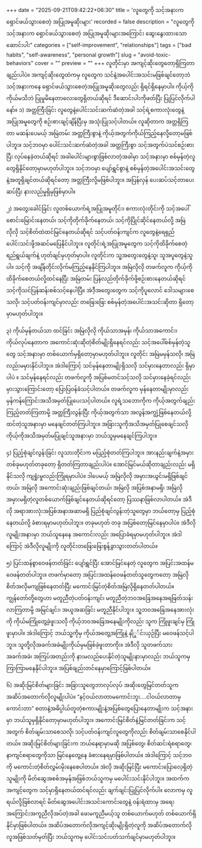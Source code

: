 +++
date = "2025-09-21T09:42:22+06:30"
title = 'လူတွေကို သင့်အနားက ရှောင်ဖယ်သွားစေတဲ့ အပြုအမူဆိုးများ'
recorded = false
description = "လူတွေကို သင့်အနားက ရှောင်ဖယ်သွားစေတဲ့ အပြုအမူဆိုးများအကြောင်း ဆွေးနွေးထားသော ဆောင်းပါး"
categories = ["self-improvement", "relationships"]
tags = ["bad habits", "self-awareness", "personal growth"]
slug = "avoid-toxic-behaviors"
cover = ""
preview = ""
+++
လူတိုင်းမှာ အကျင့်ဆိုးတွေတော့ရှိကြတာချည်းပါပဲ။ အကျင့်ဆိုးတွေထဲကမှ လူတွေက သင်နဲ့အပေါင်းအသင်းမဖြစ်ချင်တော့ဘဲ သင့်အနားကနေ ရှောင်ဖယ်သွားစေတဲ့အပြုအမူဆိုးတွေလည်း ရှိရင်ရှိနေမှာပါ။ ကိုယ့်ကိုကိုယ်မသိဘဲ ပြုမူမိနေတာလေးတွေရှိတယ်ဆိုရင် ဒီဆောင်းပါးကိုဖတ်ပြီး ပြုပြင်လိုက်ပါနော်။
၁) အတ္တကြီးခြင်း
လူတွေနဲ့ပေါင်းသင်းဆက်ဆံတဲ့အခါ သင့်ရဲ့စကားလုံးတွေနဲ့အပြုအမူတွေကို စဉ်းစားချင့်ချိန်ပြီးမှ အသုံးပြုသင့်ပါတယ်။ လူဆိုတာက အတ္တရှိကြတာ မဆန်းပေမယ့် အမြဲတမ်း အတ္တကြီးစွာနဲ့ ကိုယ့်အတွက်ကိုယ်ကြည့်နေလို့တော့မဖြစ်ပါဘူး။
သင့်ဘဝမှာ ပေါင်းသင်းဆက်ဆံတဲ့အခါ အတ္တကြီးစွာ သင့်အတွက်ပဲသင်စဉ်းစားပြီး လုပ်နေခဲ့တယ်ဆိုရင် အခါပေါင်းများစွာဖြစ်လာတဲ့အခါမှာ သင့်အနားမှာ စစ်မှန်တဲ့လူတွေရှိနိုင်တော့မှာမဟုတ်ပါဘူး။ သင့်ဘဝမှာ ပျော်ရွှင်စွာနဲ့ စစ်မှန်တဲ့အပေါင်းအသင်းတွေနဲ့အတူရှိချင်တယ်ဆိုရင်တော့ အတ္တကြီးလို့မဖြစ်ပါဘူး။ အပြန်လှန် ပေးဆပ်သင့်တာပေးဆပ်ပြီး နားလည်မှုရှိမှဖြစ်မှာပါ။

၂) အတွေးခေါင်ခြင်း
လူတစ်ယောက်ရဲ့အပြုအမူတိုင်း၊ စကားလုံးတိုင်းကို သင့်အပေါ် စောင်းမြောင်းနေတယ်၊ သင့်ကိုတိုက်ခိုက်နေတယ်၊ သင့်ကိုပြိုင်ဆိုင်နေတယ်လို့ အမြဲလိုလို သင့်စိတ်ထဲထင်မြင်နေတယ်ဆိုရင် သင့်ပတ်ဝန်းကျင်က လူတွေနဲ့ရေရှည်ပေါင်းသင်းဖို့အဆင်မပြေနိုင်ပါဘူး။ လူတိုင်းရဲ့အပြုအမူတွေက သင့်ကိုထိခိုက်စေတဲ့ရည်ရွယ်ချက်နဲ့ ဟုတ်ချင်မှဟုတ်မှာပါ။ လူတိုင်းက သူ့အတွေးတွေနဲ့သူ၊ သူအပူတွေနဲ့သူပါ။ သင့်ကို အချိန်တိုင်းလိုက်မကြည့်နေနိုင်ကြပါဘူး။ အမြဲလိုလို တဖက်လူက ကိုယ့်ကို ထိခိုက်စေတယ်လို့ထင်နေပြီး အမြဲတမ်း ပြန်လည်တိုက်ခိုက်ဖို့စဉ်းစားနေတယ်ဆိုရင် သင့်ကိုသင်ပြန်ဆန်းစစ်သင့်နေပါပြီ။ အဲဒီ့အတွေးတွေက သင့်ကိုပူလောင် ဒေါသများစေသလို၊ သင့်ပတ်ဝန်းကျင်မှာလည်း တဖြေးဖြေး စစ်မှန်တဲ့အပေါင်းအသင်းဆိုတာ ရှိတော့မှာမဟုတ်ပါဘူး။

၃) ကိုယ်မှန်တယ်သာ ထင်ခြင်း
အမြဲလိုလို ကိုယ်သာအမှန်၊ ကိုယ်သာအကောင်း၊ ကိုယ်လုပ်နေတာက အကောင်းဆုံးဆိုတဲ့စိတ်မျိုးရှိနေရင်လည်း သင့်အပေါ်စစ်မှန်တဲ့သူတွေ သင့်အနားမှာ တစ်ယောက်မှရှိတော့မှာမဟုတ်ပါဘူး။ လူတိုင်း အမြဲမမှန်သလို၊ အမြဲလည်းမမှားနိုင်ပါဘူး။ အဲဒါကြောင့် သင်မှန်နေတာမျိုးရှိသလို သင်မှားနေတာလည်း ရှိမှာပါပဲ ။ သင်မှန်နေရင်လည်း တဖက်လူကို အပြစ်မတင်သင့်သလို သင်မှားနေခဲ့ရင်လည်း မှားသွားကြောင်းတော့ ပြောပြဝန်ခံသင့်ပါတယ်။ တဖက်လူက မှန်နေတာမျိုးမှာလည်း မှန်ကန်ကြောင်းအသိအမှတ်ပြုပေးသင့်ပါတယ်။ လူရဲ့သဘောကိုက ကိုယ့်အတွက်ချည်းကြည့်တတ်ကြတာမို့ အတ္တကြီးလွန်းပြီး ကိုယ့်အတွက်သာ အလွန်အကျွံ့ဖြစ်နေတယ်လို့ထင်တဲ့သူအနားမှာ မနေချင်တတ်ကြပါဘူး။ အခြားသူကိုအသိအမှတ်ပြုစေချင်သလို ကိုယ့်ကိုအသိအမှတ်မပြုချင်သူအနားမှာ ဘယ်သူမှမနေချင်ကြပါဘူး။

၄) ပြည့်စုံချင်လွန်းခြင်း
လူသားတိုင်းက မပြည့်စုံတတ်ကြပါဘူး။ အားနည်းချက်နဲ့အမှား တစ်ခုမဟုတ်တခုတော့ ရှိတတ်ကြတာချည်းပါပဲ။ အောင်မြင်မယ်ဆိုတာချည်းလည်း မရှိနိုင်သလို ကျရှုံးမှုလည်းကြုံရမှာပါပဲ။ ဒါပေမယ့် အမြဲလိုလို အမှားအယွင်းမရှိဖြစ်ချင်တယ်၊ အမြဲလို အကောင်းဆုံးချည်းဖြစ်ချင်တယ်၊ အမြဲလို အပြစ်အနာမရှိ၊ အမြဲလို အမှားမရှိတဲ့လူတစ်ယောက်ဖြစ်ချင်နေတယ်ဆိုရင်တော့ ပြဿနာဖြစ်လာပါတယ်။ အဲဒီလို အရာအားလုံးအပြစ်အနာအဆာမရှိ ပြည်စုံချင်လွန်းတဲ့သူတွေမှာ ဘယ်တော့မှ ပြည့်စုံနေတယ်လို့ ခံစားရမှာမဟုတ်ပါဘူး။ တခုမဟုတ် တခု အပြစ်တော့မြင်နေမှာပါပဲ။ အဲဒီလိုလူမျိုးအနားမှာ ဘယ်သူနေနေ အကောင်းလည်း အပြောခံရမှာမဟုတ်ပါဘူး။ အဲဒါကြောင့် အဲဒီလိုလူမျိုးကို လူတိုင်းတဖြေးဖြေးစွန့်ခွာသွားတတ်ပါတယ်။

၅) ပြင်းထန်စွာဝေဖန်တတ်ခြင်း
ပျော်ရွှင်ပြီး အောင်မြင်နေတဲ့ လူတွေက အပြင်းအထန်မဝေဖန်တတ်ပါဘူး။ တဖက်မှာတော့ အပြင်းအထန်ဝေဖန်တတ်သူတွေကတော့ အမြဲလိုစိတ်အလိုမကျဖြစ်နေတတ်ပြီး မကောင်းမြင်တဲ့စိတ်အမြဲလိုရှိနေတတ်ပါတယ်။ ကျွန်တော်တို့တွေဟာ မတူညီတဲ့ပတ်ဝန်းကျင်၊ မတူညီတဲ့ဘဝအခြေအနေအရဖြတ်သန်းလာကြတာမို့ အမြင်ချင်း၊ အယူအဆခြင်း မတူညီနိုင်ပါဘူး။ သူ့ဘဝအခြေအနေအားလုံးကို ကိုယ်မကြုံတွေ့ခဲ့ဖူးသလို ကိုယ့်ဘဝအခြေအနေမျိုးကိုလည်း သူက ကြုံဖူးချင်မှ ကြုံဖူးမှာပါ။ အဲဒါကြောင့် ဘယ်သူ့ကိုမှ ကိုယ်အတွေ့အကြုံနဲ့ နှိုှု်င်းယှဉ်ပြီး မဝေဖန်သင့်ပါဘူး။ သူတို့လိုအခက်အခဲမျိုးကိုယ်မှမဖြစ်ခဲ့ဖူးတာကိုး။ အဲဒီလို သူတဖက်သားအခက်အခဲ၊ အကြပ်အတည်းကို နားမလည်ပေးနိုင်တဲ့သူမျိုးနားမှာလည်း ဘယ်သူကမှ ကြာကြာမနေနိုင်ပါဘူး။ အပြစ်ချည်းတင်နေမှာကြောင့်ဖြစ်ပါတယ်။

၆) အဆိုးမြင်စိတ်များခြင်း
အခြားသူတွေဘာလုပ်လုပ် အဆိုးတွေမြင်တတ်သူက အဆိပ်အတောက်လိုလူမျိုးပါပဲ။ “နင့်ဝယ်လာတာမကောင်းဘူး….ငါဝယ်လာတာမှကောင်းတာ” စတာနဲ့အဓိပ္ပါယ်တူတဲ့စကားမျိုးနဲ့အပြစ်တွေပြောနေတာမျိုးက သင့်အနားမှာ ဘယ်သူမှရှိနိုင်တော့မှာမဟုတ်ပါဘူး။ အကောင်းမြင်စိတ်နဲ့မြင်တတ်ခြင်းက သင့်အတွက် စိတ်ချမ်းသာစေသလို၊ သင့်ပတ်ဝန်းကျင်လူတွေကိုလည်း စိတ်ချမ်းသာစေနိုင်ပါတယ်။ အဆိုးမြင်စိတ်များခြင်းက ဘယ်နေရာမှာမဆို အပြစ်တွေ၊ စိတ်ဆင်းရဲစရာတွေ၊ နာကျင်စရာတွေကိုသာ မြင်နေတွေ့နေ ခံစားနေရမှာဖြစ်ပါတယ်။ အဲဒါကြောင့် သင့်ဘဝကို မကောင်းတဲ့စိတ်လွှမ်းမိုးနေစေပါတယ်။ အဲလို အဆိုးမြင်ပြီး မကောင်းပြောလေ့ရှိတဲ့သူမျိုးကို မိတ်ဆွေအစစ်အမှန်အဖြစ်ဘယ်သူကမှ မပေါင်းသင်းနိုင်ပါဘူး။
အထက်က အကျင့်တွေက သင့်မှာရှိနေတယ်ထင်ရင်လည်း ချက်ချင်းပြုပြင်လိုက်ပါ။ လောကမှ လူရယ်လို့ဖြစ်လာရင် မိတ်ဆွေအပေါင်းအသင်းကောင်းတွေနဲ့ ဝန်းရံထားမှ အရေးအကြောင်းအကူညီလိုအပ်တဲ့အခါ ဖေးမကူညီမယ့်သူ တစ်ယောက်မဟုတ် တစ်ယောက်ရှိနိုင်မှာဖြစ်ပါတယ်။ အဆိပ်အတောက်လိုအကျင့်ဆိုးမျိုးရှိတဲ့လူကို အဆိပ်အတောက်လိုလူအဖြစ်သတ်မှတ်ပြီး ဘယ်သူကမှ ပေါင်းသင်းပတ်သက်ချင်မှာမဟုတ်ပါဘူး။ 